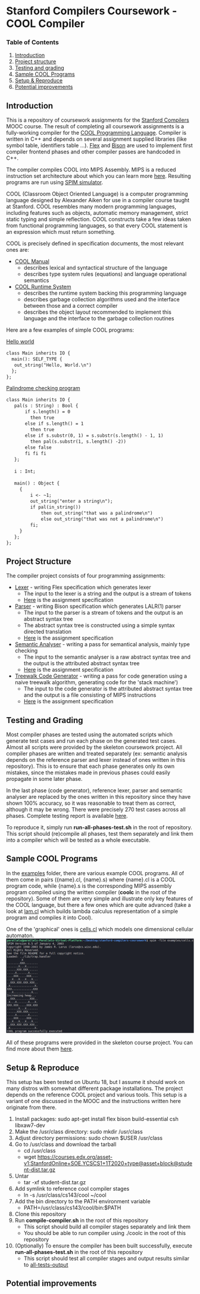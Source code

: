# Stanford Compilers Coursework - COOL Compiler
### Table of Contents

1. [Introduction](#introduction)
2. [Project structure](#project-structure)
3. [Testing and grading](#testing-and-grading)
4. [Sample COOL Programs](#sample-cool-programs)
5. [Setup & Reproduce](#setup--reproduce)
6. [Potential improvements](#potential-improvements)

## Introduction
This is a repository of coursework assignments for the [Stanford Compilers](https://online.stanford.edu/courses/soe-ycscs1-compilers) MOOC course.
The result of completing all coursework assignments is a fully-working compiler for the [COOL Programming Language](http://theory.stanford.edu/~aiken/software/cool/cool.html). Compiler is written in C++ and depends on several assignment supplied libraries (like symbol table, identifiers table ...). [Flex](https://github.com/westes/flex) and [Bison](https://www.gnu.org/software/bison) are used to implement first compiler frontend phases and other compiler passes are handcoded in C++.

The compiler compiles COOL into MIPS Assembly. MIPS is a reduced instruction set architecture about which you can learn more [here](https://en.wikipedia.org/wiki/MIPS_architecture).
Resulting programs are run using [SPIM simulator](http://spimsimulator.sourceforge.net/).

COOL (Classroom Object Oriented Language) is a computer programming language designed by Alexander Aiken for use in a compiler course taught at Stanford.
COOL resembles many modern programming languages, including features such as objects, automatic memory management, strict static typing and simple reflection.
COOL constructs take a few ideas taken from functional programming languages, so that every COOL statement is an expression which must return something.

COOL is precisely defined in specification documents, the most relevant ones are:
  * [COOL Manual](http://theory.stanford.edu/~aiken/software/cool/cool-manual.pdf)
    * describes lexical and syntactical structure of the language
    * describes type system rules (equations) and language operational semantics
  * [COOL Runtime System](https://theory.stanford.edu/~aiken/software/cooldist/handouts/cool-runtime.pdf)
    * describes the runtime system backing this programming language
    * describes garbage collection algorithms used and the interface between those and a correct compiler
    * describes the object layout recommended to implement this language and the interface to the garbage collection routines
    
 Here are a few examples of simple COOL programs:
 
 [Hello world](./examples/hello_world.cl)
 ``` cool
 class Main inherits IO {
   main(): SELF_TYPE {
	out_string("Hello, World.\n")
   };
};
 ```
 
 [Palindrome checking program](./examples/palindrome.cl)
 ``` cool
 class Main inherits IO {
    pal(s : String) : Bool {
	    if s.length() = 0 
          then true
	    else if s.length() = 1 
          then true
	    else if s.substr(0, 1) = s.substr(s.length() - 1, 1) 
          then pal(s.substr(1, s.length() -2))
	    else false
	    fi fi fi
    };

    i : Int;

    main() : Object {
      {
          i <- ~1;
          out_string("enter a string\n");
          if pal(in_string())
              then out_string("that was a palindrome\n")
              else out_string("that was not a palindrome\n")
          fi;
      }
    };
};

 ```
 
 ## Project Structure
 The compiler project consists of four programming assignments:
 * [Lexer](./assignments/PA2/cool.flex) - writing Flex specification which generates lexer
 	* The input to the lexer is a string and the output is a stream of tokens
 	* [Here](./handouts/PA2.pdf) is the assignment specification 
 * [Parser](./assignments/PA3/cool.y) - writing Bison specification which generates LALR(1) parser
  	* The input to the parser is a stream of tokens and the output is an abstract syntax tree
	* The abstract syntax tree is constructed using a simple syntax directed translation
 	* [Here](./handouts/PA3.pdf) is the assignment specification 
 * [Semantic Analyser](./assignments/PA4/semant.cc) - writing a pass for semantical analysis, mainly type checking
 	* The input to the semantic analyser is a raw abstract syntax tree and the output is the attributed abstract syntax tree
  	* [Here](./handouts/PA4.pdf) is the assignment specification 
 * [Treewalk Code Generator](./assignments/PA5/cgen.cc) - writing a pass for code generation using a naive treewalk algorithm, generating code for the 'stack machine')
 	* The input to the code generator is the attributed abstract syntax tree and the output is a file consisting of MIPS instructions
 	* [Here](./handouts/PA5.pdf) is the assignment specification 
	
## Testing and Grading
Most compiler phases are tested using the automated scripts which generate test cases and run each phase on the generated test cases. Almost all scripts were provided by the skeleton coursework project. All compiler phases are written and treated separately (ex: semantic analysis depends on the reference parser and lexer instead of ones written in this repository). This is to ensure that each phase generates only its own mistakes, since the mistakes made in previous phases could easily propagate in some later phase. 

In the last phase (code generator), reference lexer, parser and semantic analyser are replaced by the ones written in this repository since they have shown 100% accuracy, so it was reasonable to treat them as correct, although it may be wrong. There were precisely 270 test cases across all phases.
Complete testing report is available [here](https://github.com/gboduljak/stanford-compilers-coursework/blob/master/all-phases-test.out).

To reproduce it, simply run **run-all-phases-test.sh** in the root of repository. This script should (re)compile all phases, test them separately and link them into a compiler which will be tested as a whole executable.

## Sample COOL Programs
In the [examples](./examples) folder, there are various example COOL programs. All of them come in pairs ({name}.cl, {name}.s) where {name}.cl is a COOL program code, while {name}.s is the corresponding MIPS assembly program compiled using the written compiler (**coolc** in the root of the repository). 
Some of them are very simple and illustrate only key features of the COOL language, but there a few ones which are quite advanced (take a look at [lam.cl](./examples/lam.cl) which builds lambda calculus representation of a simple program and compiles it into Cool). 

One of the 'graphical' ones is [cells.cl](./examples/cells.cl) which models one dimensional cellular automaton.
![cells.cl](./readme-resources/cellular-automaton.png)

All of these programs were provided in the skeleton course project. You can find more about them [here](./examples/README). 

## Setup & Reproduce
This setup has been tested on Ubuntu 18, but I assume it should work on many distros with somewhat different package installations.
The project depends on the reference COOL project and various tools. This setup is a variant of one discussed in the MOOC and the instructions written here originate from there.

1. Install packages: sudo apt-get install flex bison build-essential csh libxaw7-dev
2. Make the /usr/class directory: sudo mkdir /usr/class
3. Adjust directory permissions: sudo chown $USER /usr/class
4. Go to /usr/class and download the tarball
	* cd /usr/class
	* wget https://courses.edx.org/asset-v1:StanfordOnline+SOE.YCSCS1+1T2020+type@asset+block@student-dist.tar.gz
5. Untar
	* tar -xf student-dist.tar.gz
6. Add symlink to reference cool compiler stages 
	* ln -s /usr/class/cs143/cool ~/cool
7. Add the bin directory to the PATH environment variable
	* PATH=/usr/class/cs143/cool/bin:$PATH
8. Clone this repository
9. Run **compile-compiler.sh** in the root of this repository
	* This script should build all compiler stages separately and link them
	* You should be able to run compiler using ./coolc in the root of this repository
10. (Optionally) To ensure the compiler has been built successfully, execute **run-all-phases-test.sh** in the root of this repository
	* This script should test all compiler stages and output results similar to [all-tests-output](./all-phases-test.out)
	
## Potential improvements
